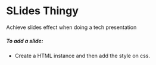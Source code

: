 # SLides Thingy	
Achieve slides effect when doing a tech presentation

 ##### To add a slide:

 - Create a HTML instance and then add the style on css.
